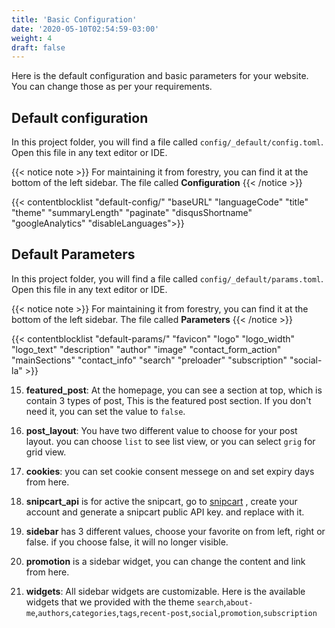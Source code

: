```yaml
---
title: 'Basic Configuration'
date: '2020-05-10T02:54:59-03:00'
weight: 4
draft: false
---
```


Here is the default configuration and basic parameters for your website. You can change those as per your requirements.

## Default configuration
In this project folder, you will find a file called `config/_default/config.toml`. Open this file in any text editor or IDE.

{{< notice note >}}
For maintaining it from forestry, you can find it at the bottom of the left sidebar. The file called **Configuration**
{{< /notice >}}

{{< contentblocklist "default-config/" "baseURL" "languageCode" "title" "theme" "summaryLength" "paginate" "disqusShortname" "googleAnalytics" "disableLanguages">}}


## Default Parameters
In this project folder, you will find a file called `config/_default/params.toml`. Open this file in any text editor or IDE.

{{< notice note >}}
For maintaining it from forestry, you can find it at the bottom of the left sidebar. The file called **Parameters**
{{< /notice >}}

{{< contentblocklist "default-params/" "favicon" "logo" "logo_width" "logo_text" "description" "author" "image" "contact_form_action" "mainSections" "contact_info" "search" "preloader" "subscription" "social-la" >}}


15. **featured_post**: At the homepage, you can see a section at top, which is contain 3 types of post, This is the featured post section. If you don't need it, you can set the value to `false`.

16. **post_layout**: You have two different value to choose for your post layout. you can choose `list` to see list view, or you can select `grig` for grid view.

17. **cookies**: you can set cookie consent messege on and set expiry days from here.

18. **snipcart_api** is for active the snipcart, go to [snipcart](https://snipcart.com/) , create your account and generate a snipcart public API key. and replace with it.

19. **sidebar** has 3 different values, choose your favorite on from left, right or false. if you choose false, it will no longer visible.

20. **promotion** is a sidebar widget, you can change the content and link from here.

21. **widgets**: All sidebar widgets are customizable. Here is the available widgets that we provided with the theme `search`,`about-me`,`authors`,`categories`,`tags`,`recent-post`,`social`,`promotion`,`subscription` 